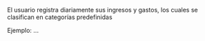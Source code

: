 El usuario registra diariamente sus ingresos y gastos, los cuales se clasifican en categorías predefinidas

Ejemplo: ...
